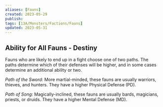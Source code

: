 ```yaml
---
aliases: [Fauns]
created: 2023-05-29
publish: 
tags: [13A/Monsters/Factions/Fauns]
updated: 2023-05-31
---
```


## Ability for All Fauns - Destiny

Fauns who are likely to end up in a fight choose one of two paths. The paths determine which of their defenses will be higher, and in some cases determine an additional ability or two.

*Path of the Sword:* More martial-minded, these fauns are usually warriors, thieves, and hunters. They have a higher Physical Defense (PD).

*Path of Song:* Magically-inclined, these fauns are usually bards, magicians, priests, or druids. They have a higher Mental Defense (MD).